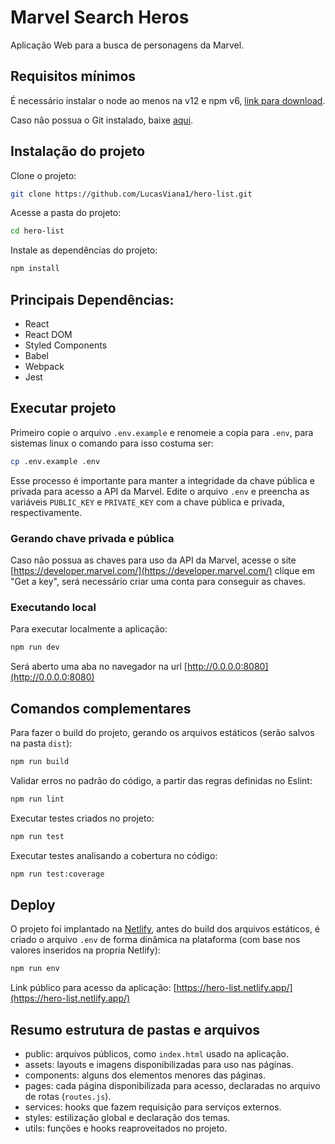 # Marvel Search Heros

Aplicação Web para a busca de personagens da Marvel.

## Requisitos mínimos

É necessário instalar o node ao menos na v12 e npm v6, [link para download](https://nodejs.org/en/).

Caso não possua o Git instalado, baixe [aqui](https://git-scm.com/downloads).

## Instalação do projeto

Clone o projeto:
```bash
git clone https://github.com/LucasViana1/hero-list.git
```

Acesse a pasta do projeto:
```bash
cd hero-list
```

Instale as dependências do projeto:
```bash
npm install
```

## Principais Dependências:
* React
* React DOM
* Styled Components
* Babel
* Webpack
* Jest

## Executar projeto
Primeiro copie o arquivo `.env.example` e renomeie a copia para `.env`, para sistemas linux o comando para isso costuma ser:
```bash
cp .env.example .env
```

Esse processo é importante para manter a integridade da chave pública e privada para acesso a API da Marvel.
Edite o arquivo `.env` e preencha as variáveis `PUBLIC_KEY` e `PRIVATE_KEY` com a chave pública e privada, respectivamente.

### Gerando chave privada e pública

Caso não possua as chaves para uso da API da Marvel, acesse o site [https://developer.marvel.com/](https://developer.marvel.com/) clique em "Get a key", será necessário criar uma conta para conseguir as chaves.

### Executando local
Para executar localmente a aplicação:
```bash
npm run dev
```
Será aberto uma aba no navegador na url [http://0.0.0.0:8080](http://0.0.0.0:8080)

## Comandos complementares
Para fazer o build do projeto, gerando os arquivos estáticos (serão salvos na pasta `dist`):
```bash
npm run build
```

Validar erros no padrão do código, a partir das regras definidas no Eslint:
```bash
npm run lint
```

Executar testes criados no projeto:
```bash
npm run test
```

Executar testes analisando a cobertura no código:
```bash
npm run test:coverage
```

## Deploy
O projeto foi implantado na [Netlify](https://www.netlify.com/), antes do build dos arquivos estáticos, é criado o arquivo `.env` de forma dinâmica na plataforma (com base nos valores inseridos na propria Netlify):
```bash
npm run env
```

Link público para acesso da aplicação: [https://hero-list.netlify.app/](https://hero-list.netlify.app/)

## Resumo estrutura de pastas e arquivos
* public: arquivos públicos, como `index.html` usado na aplicação.
* assets: layouts e imagens disponibilizadas para uso nas páginas.
* components: alguns dos elementos menores das páginas.
* pages: cada página disponibilizada para acesso, declaradas no arquivo de rotas (`routes.js`).
* services: hooks que fazem requisição para serviços externos.
* styles: estilização global e declaração dos temas.
* utils: funções e hooks reaproveitados no projeto.
